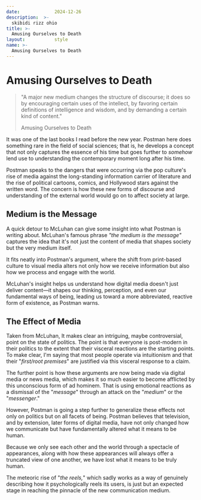 ```yaml
---
date:             2024-12-26
description:  >-
  skibidi rizz ohio
title: >-
  Amusing Ourselves to Death
layout:           style
name: >-
  Amusing Ourselves to Death
---
```


# Amusing Ourselves to Death

> "A major new medium changes the structure of discourse; it does so by encouraging certain uses of the intellect, by favoring certain definitions of intelligence and wisdom, and by demanding a certain kind of content."
> <figcaption class="blockquote-footer">Amusing Ourselves to Death</figcaption>

It was one of the last books I read before the new year. Postman here does something rare in the field of social sciences; that is, he develops a concept that not only captures the essence of his time but goes further to *somehow* lend use to understanding the contemporary moment long after his time.

Postman speaks to the dangers that were occurring via the pop culture's rise of media against the long-standing information carrier of literature and the rise of political cartoons, comics, and Hollywood stars against the written word. The concern is how these new forms of discourse and understanding of the external world would go on to affect society at large.

## Medium is the Message

A quick detour to McLuhan can give some insight into what Postman is writing about. McLuhan's famous phrase *"the medium is the message"* captures the idea that it's not just the content of media that shapes society but the very medium itself.

It fits neatly into Postman's argument, where the shift from print-based culture to visual media alters not only how we receive information but also how we process and engage with the world. 

McLuhan's insight helps us understand how digital media doesn't just deliver content—it shapes our thinking, perception, and even our fundamental ways of being, leading us toward a more abbreviated, reactive form of existence, as Postman warns.

## The Effect of Media

Taken from McLuhan, It makes clear an intriguing, maybe controversial, point on the state of politics. The point is that everyone is post-modern in their politics to the extent that their visceral reactions are the starting points. To make clear, I'm saying that most people operate via intuitionism and that their "*first/root premises*" are justified via this visceral response to a claim.

The further point is how these arguments are now being made via digital media or news media, which makes it so much easier to become afflicted by this unconscious form of ad hominem. That is using emotional reactions as a dismissal of the "*message*" through an attack on the "*medium*" or the "*messenger*."

However, Postman is going a step further to generalize these effects not only on politics but on all facets of being. Postman believes that television, and by extension, later forms of digital media, have not only changed how we communicate but have fundamentally altered what it means to be human. 

Because we only see each other and the world through a spectacle of appearances, along with how these appearances will always offer a truncated view of one another, we have lost what it means to be truly human.

The meteoric rise of "*the reels,*" which sadly works as a way of genuinely describing how it psychologically reels its users, is just but an expected stage in reaching the pinnacle of the new communication medium. 
